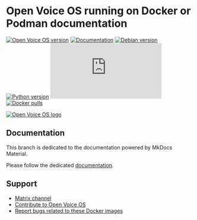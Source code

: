 # Open Voice OS running on Docker or Podman documentation

[![Open Voice OS version](https://img.shields.io/badge/OpenVoiceOS-0.0.8a-blue)](https://openvoiceos.com/)
[![Documentation](https://img.shields.io/badge/Documentation-0.0.8a-purple)](https://openvoiceos.github.io/ovos-docker/)
[![Debian version](https://img.shields.io/badge/Debian-Bookworm-yellow)](https://www.debian.org)
[![Python version](https://img.shields.io/badge/Python-3.11-orange)](https://python.org)
[![Chat](https://img.shields.io/matrix/openvoiceos:matrix.org)](https://matrix.to/#/#OpenVoiceOS:matrix.org)
[![Docker pulls](https://img.shields.io/docker/pulls/smartgic/ovos-core)](https://hub.docker.com/r/smartgic/ovos-core)

[![Open Voice OS logo](https://openvoiceos.org/wp-content/uploads/2021/04/ovos-egg.png)](https://openvoiceos.org/)

## Documentation

This branch is dedicated to the documentation powered by MkDocs Material.

Please follow the dedicated [documentation](https://openvoiceos.github.io/ovos-docker/).

## Support

- [Matrix channel](https://matrix.to/#/#openvoiceos:matrix.org)
- [Contribute to Open Voice OS](https://openvoiceos.github.io/community-docs/contributing/)
- [Report bugs related to these Docker images](https://github.com/OpenVoiceOS/ovos-docker/issues)

